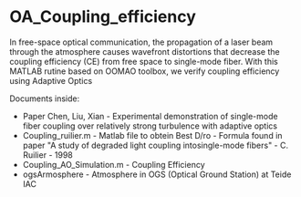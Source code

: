 # OA_Coupling_efficiency
In free-space optical communication, the propagation of a laser beam through the atmosphere causes wavefront distortions that decrease the coupling efficiency (CE) from free space to single-mode fiber. With this MATLAB rutine based on OOMAO toolbox, we verify coupling efficiency using Adaptive Optics 

Documents inside:
  - Paper Chen, Liu, Xian - Experimental demonstration of single-mode fiber coupling over relatively strong turbulence with adaptive optics
  - Coupling_ruilier.m - Matlab file to obtein Best D/ro - Formula found in paper "A study of degraded light coupling intosingle-mode fibers" - C. Ruilier - 1998
  - Coupling_AO_Simulation.m - Coupling Efficiency
  - ogsArmosphere - Atmosphere in OGS (Optical Ground Station) at Teide IAC
